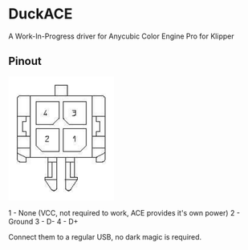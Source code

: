 # DuckACE

A Work-In-Progress driver for Anycubic Color Engine Pro for Klipper

## Pinout

![Molex](/.github/img/molex.png)

1 - None (VCC, not required to work, ACE provides it's own power)
2 - Ground
3 - D-
4 - D+

Connect them to a regular USB, no dark magic is required.